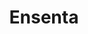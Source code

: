 ---
linkedin: https://linkedin.com/company/ensenta-corporation
logohandle: ensenta
sort: ensenta
title: Ensenta
twitter: https://x.com/Ensenta
website: https://ensenta.com/
---
